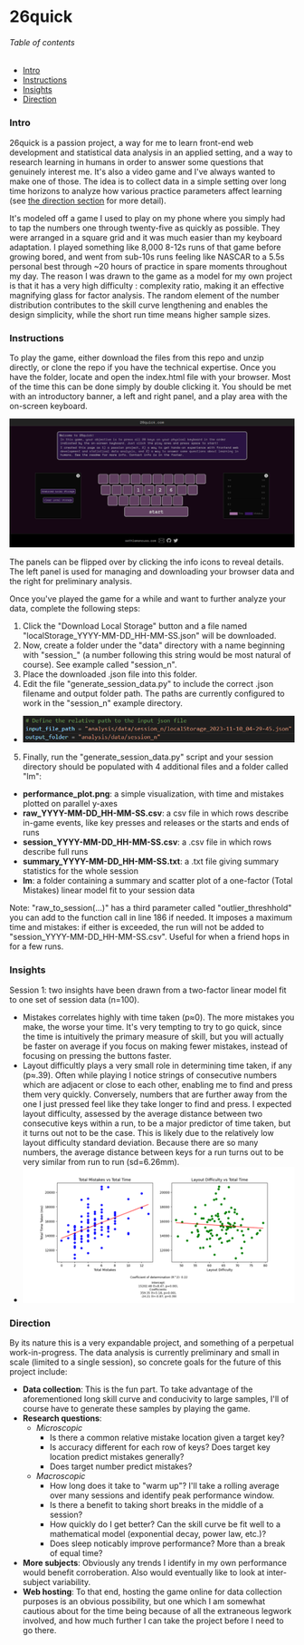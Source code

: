 # 26quick

###### Table of contents

* [Intro](#intro)
* [Instructions](#instructions)
* [Insights](#insights)
* [Direction](#direction)

### Intro

26quick is a passion project, a way for me to learn front-end web development and statistical data analysis in an applied setting, and a way to research learning in humans in order to answer some questions that genuinely interest me. It's also a video game and I've always wanted to make one of those. The idea is to collect data in a simple setting over long time horizons to analyze how various practice parameters affect learning (see [the direction section](#direction) for more detail).

It's modeled off a game I used to play on my phone where you simply had to tap the numbers one through twenty-five as quickly as possible. They were arranged in a square grid and it was much easier than my keyboard adaptation. I played something like 8,000 8-12s runs of that game before growing bored, and went from sub-10s runs feeling like NASCAR to a 5.5s personal best through ~20 hours of practice in spare moments throughout my day. The reason I was drawn to the game as a model for my own project is that it has a very high difficulty : complexity ratio, making it an effective magnifying glass for factor analysis. The random element of the number distribution contributes to the skill curve lengthening and enables the design simplicity, while the short run time means higher sample sizes.
 
### Instructions

To play the game, either download the files from this repo and unzip directly, or clone the repo if you have the technical expertise. Once you have the folder, locate and open the index.html file with your browser. Most of the time this can be done simply by double clicking it. You should be met with an introductory banner, a left and right panel, and a play area with the on-screen keyboard.

![Screenshot of page](images/screenshot.png)

The panels can be flipped over by clicking the info icons to reveal details. The left panel is used for managing and downloading your browser data and the right for preliminary analysis.

Once you've played the game for a while and want to further analyze your data, complete the following steps:
1) Click the "Download Local Storage" button and a file named "localStorage_YYYY-MM-DD_HH-MM-SS.json" will be downloaded.
2) Now, create a folder under the "data" directory with a name beginning with "session_" (a number following this string would be most natural of course). See example called "session_n".
3) Place the downloaded .json file into this folder.
4) Edit the file "generate_session_data.py" to include the correct .json filename and output folder path. The paths are currently configured to work in the "session_n" example directory.
  * ![Screenshot of relevant lines](images/i_o.png)
5) Finally, run the "generate_session_data.py" script and your session directory should be populated with 4 additional files and a folder called "lm":
  * **performance_plot.png**: a simple visualization, with time and mistakes plotted on parallel y-axes
  * **raw_YYYY-MM-DD_HH-MM-SS.csv**: a csv file in which rows describe in-game events, like key presses and releases or the starts and ends of runs
  * **session_YYYY-MM-DD_HH-MM-SS.csv**: a .csv file in which rows describe full runs
  * **summary_YYYY-MM-DD_HH-MM-SS.txt**: a .txt file giving summary statistics for the whole session
  * **lm**: a folder containing a summary and scatter plot of a one-factor (Total Mistakes) linear model fit to your session data

Note: "raw_to_session(...)" has a third parameter called "outlier_threshhold" you can add to the function call in line 186 if needed. It imposes a maximum time and mistakes: if either is exceeded, the run will not be added to "session_YYYY-MM-DD_HH-MM-SS.csv". Useful for when a friend hops in for a few runs.

### Insights

Session 1: two insights have been drawn from a two-factor linear model fit to one set of session data (n=100).
* Mistakes correlates highly with time taken (p≈0). The more mistakes you make, the worse your time. It's very tempting to try to go quick, since the time is intuitively the primary measure of skill, but you will actually be faster on average if you focus on making fewer mistakes, instead of focusing on pressing the buttons faster.
* Layout difficultly plays a very small role in determining time taken, if any (p≈.39). Often while playing I notice strings of consecutive numbers which are adjacent or close to each other, enabling me to find and press them very quickly. Conversely, numbers that are further away from the one I just pressed feel like they take longer to find and press. I expected layout difficulty, assessed by the average distance between two consecutive keys within a run, to be a major predictor of time taken, but it turns out not to be the case. This is likely due to the relatively low layout difficulty standard deviation. Because there are so many numbers, the average distance between keys for a run turns out to be very similar from run to run (sd=6.26mm).
* ![Linear model with Mistakes and Layout Difficulty as factors](images/lm_plot.png)

### Direction

By its nature this is a very expandable project, and something of a perpetual work-in-progress. The data analysis is currently preliminary and small in scale (limited to a single session), so concrete goals for the future of this project include:
* **Data collection**: This is the fun part. To take advantage of the aforementioned long skill curve and conducivity to large samples, I'll of course have to generate these samples by playing the game.
* **Research questions**:
  - *Microscopic*
      + Is there a common relative mistake location given a target key?
      + Is accuracy different for each row of keys? Does target key location predict mistakes generally?
      + Does target number predict mistakes?
  - *Macroscopic*
      + How long does it take to "warm up"? I'll take a rolling average over many sessions and identify peak performance window.
      + Is there a benefit to taking short breaks in the middle of a session?
      + How quickly do I get better? Can the skill curve be fit well to a mathematical model (exponential decay, power law, etc.)?
      + Does sleep noticably improve performance? More than a break of equal time?
* **More subjects**: Obviously any trends I identify in my own performance would benefit corroberation. Also would eventually like to look at inter-subject variability.
* **Web hosting**: To that end, hosting the game online for data collection purposes is an obvious possibility, but one which I am somewhat cautious about for the time being because of all the extraneous legwork involved, and how much further I can take the project before I need to go there.
